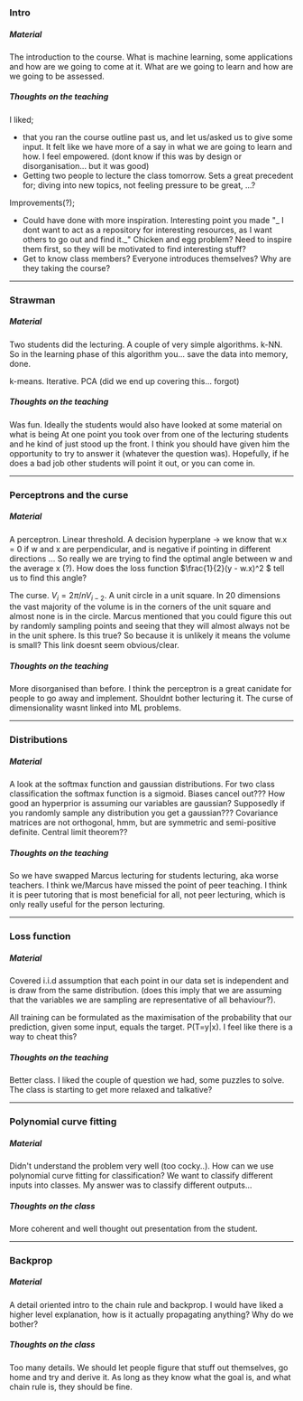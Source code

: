 ### Intro

##### Material

The introduction to the course. What is machine learning, some applications and how are we going to come at it. What are we going to learn and how are we going to be assessed.

##### Thoughts on the teaching

I liked;
* that you ran the course outline past us, and let us/asked us to give some input. It felt like we have more of a say in what we are going to learn and how. I feel empowered. (dont know if this was by design or disorganisation... but it was good)
* Getting two people to lecture the class tomorrow. Sets a great precedent for; diving into new topics, not feeling pressure to be great, ...?

Improvements(?);
* Could have done with more inspiration. Interesting point you made "_ I dont want to act as a repository for interesting resources, as I want others to go out and find it._" Chicken and egg problem? Need to inspire them first, so they will be motivated to find interesting stuff?
* Get to know class members? Everyone introduces themselves? Why are they taking the course?


*****

### Strawman

##### Material

Two students did the lecturing. A couple of very simple algorithms.
k-NN. So in the learning phase of this algorithm you... save the data into memory, done.

k-means. Iterative.
PCA (did we end up covering this... forgot)

##### Thoughts on the teaching

Was fun. Ideally the students would also have looked at some material on what is being
At one point you took over from one of the lecturing students and he kind of just stood up the front. I think you should have given him the opportunity to try to answer it (whatever the question was). Hopefully, if he does a bad job other students will point it out, or you can come in.

*****

### Perceptrons and the curse

##### Material

A perceptron. Linear threshold. A decision hyperplane -> we know that w.x = 0 if w and x are perpendicular, and is negative if pointing in different directions ... So really we are trying to find the optimal angle between w and the average x (?). How does the loss function $\frac{1}{2}(y - w.x)^2 $ tell us to find this angle?

The curse. $V_i = 2\pi/n V_{i-2}$. A unit circle in a unit square. In 20 dimensions the vast majority of the volume is in the corners of the unit square and almost none is in the circle.
Marcus mentioned that you could figure this out by randomly sampling points and seeing that they will almost always not be in the unit sphere. Is this true? So because it is unlikely it means the volume is small? This link doesnt seem obvious/clear.

##### Thoughts on the teaching

More disorganised than before.
I think the perceptron is a great canidate for people to go away and implement. Shouldnt bother lecturing it.
The curse of dimensionality wasnt linked into ML problems.

*****
### Distributions
##### Material

A look at the softmax function and gaussian distributions. For two class classification the softmax function is a sigmoid. Biases cancel out??? How good an hyperprior is assuming our variables are gaussian? Supposedly if you randomly sample any distribution you get a gaussian??? Covariance matrices are not orthogonal, hmm, but are symmetric and semi-positive definite. Central limit theorem??

##### Thoughts on the teaching

So we have swapped Marcus lecturing for students lecturing, aka worse teachers. I think we/Marcus have missed the point of peer teaching. I think it is peer tutoring that is most beneficial for all, not peer lecturing, which is only really useful for the person lecturing.

*****
### Loss function
##### Material

Covered i.i.d assumption that each point in our data set is independent and is draw from the same distribution. (does this imply that we are assuming that the variables we are sampling are representative of all behaviour?). 

All training can be formulated as the maximisation of the probability that our prediction, given some input, equals the target. P(T=y|x). I feel like there is a way to cheat this?

##### Thoughts on the teaching

Better class. I liked the couple of question we had, some puzzles to solve. The class is starting to get more relaxed and talkative? 

***
### Polynomial curve fitting
##### Material

Didn't understand the problem very well (too cocky..). How can we use polynomial curve fitting for classification? We want to classify different inputs into classes. My answer was to classify different outputs...

##### Thoughts on the class

More coherent and well thought out presentation from the student.
***
### Backprop
##### Material

A detail oriented intro to the chain rule and backprop. I would have liked a higher level explanation, how is it actually propagating anything? Why do we bother?

##### Thoughts on the class

Too many details. We should let people figure that stuff out themselves, go home and try and derive it. As long as they know what the goal is, and what chain rule is, they should be fine.
